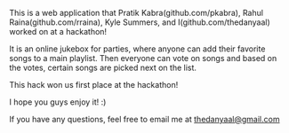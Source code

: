 This is a web application that Pratik Kabra(github.com/pkabra), Rahul Raina(github.com/rraina), Kyle Summers, and I(github.com/thedanyaal) worked on at a hackathon!

It is an online jukebox for parties, where anyone can add their favorite songs to a main playlist. Then everyone can vote on songs and based on the votes, certain songs are picked next on the list.

This hack won us first place at the hackathon!

I hope you guys enjoy it! :)

If you have any questions, feel free to email me at thedanyaal@gmail.com
